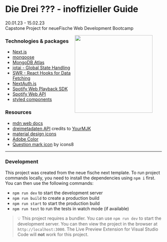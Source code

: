 # Die Drei ??? - inoffizieller Guide
20.01.23 - 15.02.23<br/>
Capstone Project for neueFische Web Development Bootcamp


<img align="right" src="https://user-images.githubusercontent.com/117563487/219852099-0c0c0e69-ee8a-4abc-8e38-0d4ab4c8d327.png" alt="" width="250" style="margin-right:30px;"/>

### Technologies & packages

- [Next.js](https://nextjs.org/)
- [mongoose](https://mongoosejs.com/)
- [MongoDB Atlas](https://www.mongodb.com/atlas/database)
- [jotai - Global State Handling](https://jotai.org/)
- [SWR - React Hooks for Data Fetching](https://swr.vercel.app/)
- [NextAuth.js](https://next-auth.js.org/)
- [Spotify Web Playback SDK](https://developer.spotify.com/documentation/web-playback-sdk/)
- [Spotify Web API](https://developer.spotify.com/documentation/web-api/)
- [styled components](https://styled-components.com/)

### Resources

- [mdn web docs](https://developer.mozilla.org/en-US/)
- [dreimetadaten API](http://dreimetadaten.de/) credits to [YourMJK](https://github.com/YourMJK)
- [material design icons](https://pictogrammers.com/library/mdi/)
- [Adobe Color](https://color.adobe.com/de/explore)
- [Question mark icon](https://icons8.com/icon/111409/question-mark) by icons8

---

### Development

This project was created from the neue fische next template.
To run project commands locally, you need to install the dependencies using `npm i` first.
You can then use the following commands:

- `npm run dev` to start the development server
- `npm run build` to create a production build
- `npm run start` to start the production build
- `npm run test` to run the tests in watch mode (if available)

> 💡 This project requires a bundler. You can use `npm run dev` to start the development server. You can then view the project in the browser at `http://localhost:3000`. The Live Preview Extension for Visual Studio Code will **not** work for this project.
